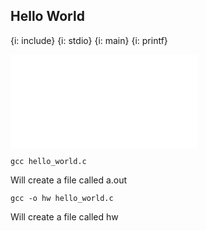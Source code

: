 ## Hello World

{i: include}
{i: stdio}
{i: main}
{i: printf}

![](examples/hello_world/hello_world.c)

```
gcc hello_world.c
```

Will create a file called a.out

```
gcc -o hw hello_world.c
```

Will create a file called hw


